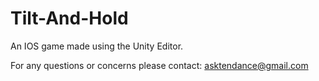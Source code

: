 # Tilt-And-Hold
An IOS game made using the Unity Editor.

For any questions or concerns please contact: asktendance@gmail.com

